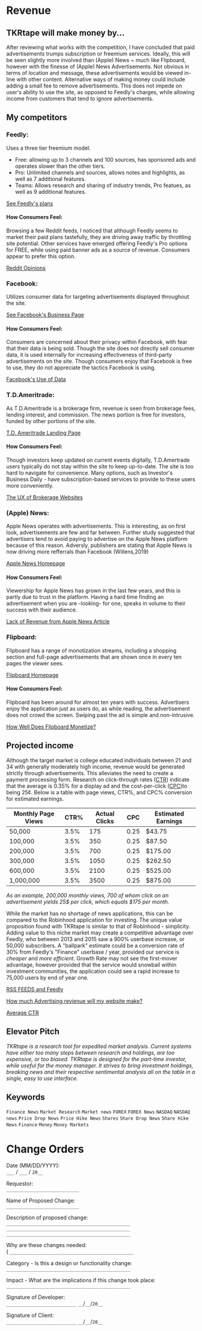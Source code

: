 # Revenue

## TKRtape will make money by...

After reviewing what works with the competition, I have concluded that paid advertisements trumps subscription or freemium services. Ideally, this will be seen slightly more involved than (Apple) News ~ much like Flipboard, however with the finesse of (Apple) News Advertisements. Not obvious in terms of location and message, these advertisements would be viewed in-line with other content. Alternative ways of making money could include adding a small fee to remove advertisements. This does not impede on user's ability to use the site, as opposed to Feedly's charges, while allowing income from customers that tend to ignore advertisements.


## My competitors

### Feedly:
Uses a three tier freemium model.

   - Free: allowing up to 3 channels and 100 sources, has sponsored ads and operates slower than the other tiers.
   - Pro: Unlimited channels and sources, allows notes and highlights, as well as 7 additional features.
   - Teams: Allows research and sharing of industry trends, Pro featues, as well as 9 additional features.
   
[See Feedly's plans](https://feedly.com/i/pro/landing-pro)
   
#### How Consumers Feel:
   Browsing a few Reddit feeds, I noticed that although Feedly seems to market their paid plans tastefully, they are driving away traffic by throttling site potential. Other services have emerged offering Feedly's Pro options for FREE, while using paid banner ads as a source of revenue. Consumers appear to prefer this option.
   
[Reddit Opinions](https://www.reddit.com/r/rss/comments/7z9wv8/is_feedly_pro_the_only_great_rss_reader_out_there/)

### Facebook:
Utilizes consumer data for targeting advertisements displayed throughout the site.

[See Facebook's Business Page](https://www.facebook.com/business/ads)

#### How Consumers Feel:
  Consumers are concerned about their privacy within Facebook, with fear that their data is being sold. Though the site does not directly sell consumer data, it is used internally for increasing effectiveness of third-party advertisements on the site. Though consumers enjoy that Facebook is free to use, they do not appreciate the tactics Facebook is using.
  
[Facebook's Use of Data](https://www.nytimes.com/2018/04/11/technology/facebook-privacy-hearings.html)

### T.D.Ameritrade: 
   As T.D.Ameritrade is a brokerage firm, revenue is seen from brokerage fees, lending interest, and commission. The news portion is free for investors, funded by other portions of the site.
   
[T.D. Ameritrade Landing Page](https://www.tdameritrade.com/home.page)
   
#### How Consumers Feel:

Though investors keep updated on current events digitally, T.D.Amertrade users typically do not stay within the site to keep up-to-date. The site is too hard to navigate for convenience. Many options, such as Investor's Business Daily - have subscription-based services to provide to these users more conveniently.

[The UX of Brokerage Websites](measuringu.com/ux-brokerage/)

### (Apple) News:

Apple News operates with advertisements. This is interesting, as on first look, advertisements are few and far between. Further study suggested that advertisers tend to avoid paying to advertise on the Apple News platform because of this reason. Adversly, publishers are stating that Apple News is now driving more refferrals than Facebook (Willens,2019)

[Apple News Homepage](https://www.apple.com/apple-news/)

#### How Consumers Feel:

Viewership for Apple News has grown in the last few years, and this is partly due to trust in the platform. Having a hard time finding an advertisement when you are -looking- for one, speaks in volume to their success with their audience.

[Lack of Revenue from Apple News Article](https://digiday.com/media/hard-to-back-out-publishers-remain-frustrated-by-apple-news-monetization/)

### Flipboard: 

Flipboard has a range of monotization streams, including a shopping section and full-page advertisements that are shown once in every ten pages the viewer sees.

[Flipboard Homepage](https://flipboard.com/)

#### How Consumers Feel:

Flipboard has been around for almost ten years with success. Advertisers enjoy the application just as users do, as while reading, the advertisement does not crowd the screen. Swiping past the ad is simple and non-intrusive.

[How Well Does Flipboard Monetize?](https://www.sramanamitra.com/2014/01/07/how-well-does-flipboard-monetize/)

## Projected income

Although the target market is college educated individuals between 21 and 34 with generally moderately high income, revenue would be generated strictly through advertisements. This alleviates the need to create a payment processing form. Research on click-through rates ([CTR](https://www.wordstream.com/click-through-rate)) indicate that the average is 0.35% for a display ad and the cost-per-click ([CPC]())to being 25¢. Below is a table with page views, CTR%, and CPC% conversion for estimated earnings.

| Monthly Page Views  | CTR% | Actual Clicks | CPC | Estimated Earnings |
|---|---|---|---|---|
| 50,000 | 3.5% | 175 | 0.25 | $43.75 |
| 100,000 | 3.5% | 350 | 0.25 | $87.50 |
| 200,000 | 3.5% | 700 | 0.25 | $175.00 |
| 300,000 | 3.5% | 1050 | 0.25 | $262.50 |
| 600,000 | 3.5% |  2100 | 0.25 | $525.00 |
| 1,000,000 | 3.5% |3500  | 0.25 | $875.00 |

_As an example, 200,000 monthly views, 700 of whom click on an advertisement yields 25$ per click, which equals $175 per month._

While the market has no shortage of news applications, this can be compared to the Robinhood application for investing. The unique value proposition found with TKRtape is similar to that of Robinhood - simplicity. Adding value to this niche market may create a competitive advantage over Feedly, who between 2013 and 2015 saw a 900% userbase increase, or 50,000 subscribers. A "ballpark" estimate could be a conversion rate of 30% from Feedly's "Finance" userbase / year, provided our service is _cheaper_ and _more efficient_. Growth Rate may not see the first-mover advantage, however provided that the service would snowball within investment communities, the application could see a rapid increase to 75,000 users by end of year one.

[RSS FEEDS and Feedly](https://www.makeuseof.com/tag/rss-dead-look-numbers/)

[How much Advertising revienue will my website make?](https://goingclear.com/how-much-advertising-revenue-will-website-make/)

[Average CTR](https://instapage.com/blog/average-ctr-adwords)

## Elevator Pitch

_TKRtape is a research tool for expedited market analysis. Current systems have either too many steps between research and holdings, are too expensive, or too biased. TKRtape is designed for the part-time investor, while useful for the money manager. It strives to bring investment holdings, breaking news and their respective sentimental analysis all on the table in a single, easy to use interface._

## Keywords


`Finance News` `Market Research` `Market news` `FOREX` `FOREX News` `NASDAQ` `NASDAQ news` `Price Drop News` `Price Hike News` `Shares` `Share Drop News` `Share Hike News` `Finance` `Money` `Money Markets`

# Change Orders

Date (MM/DD/YYYY):\
`___` / `___` / `20__`

Requestor:\
`___________________________`

Name of Proposed Change:\
`___________________________`

Description of proposed change:\
`______________________________________________`\
`______________________________________________`\
`______________________________________________`

Why are these changes needed:\
(
`______________________________________________`

Category - Is this a design or functionality change:\
`______________________________________________`

Impact - What are the implications if this change took place:\
`______________________________________________`

Signature of Developer:\
`__________________________`  `__`/`__`/`20__`


Signature of Client:\
`__________________________`  `__`/`__`/`20__`

